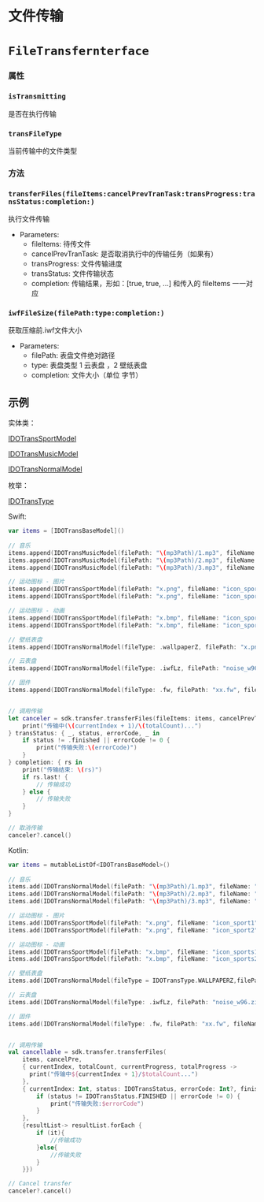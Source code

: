 # 文件传输
# `FileTransfernterface`

### 属性

### `isTransmitting`

是否在执行传输

### `transFileType`

当前传输中的文件类型

### 方法

### `transferFiles(fileItems:cancelPrevTranTask:transProgress:transStatus:completion:)`

执行文件传输

- Parameters:
  - fileItems: 待传文件
  - cancelPrevTranTask: 是否取消执行中的传输任务（如果有）
  - transProgress: 文件传输进度
  - transStatus: 文件传输状态
  - completion: 传输结果，形如：[true, true, ...] 和传入的 fileItems 一一对应

### `iwfFileSize(filePath:type:completion:)`

获取压缩前.iwf文件大小

- Parameters:
  - filePath: 表盘文件绝对路径
  - type: 表盘类型 1 云表盘 ，2 壁纸表盘
  - completion: 文件大小（单位 字节）



## 示例

实体类：

[IDOTransSportModel](IDOTransSportModel.md)

[IDOTransMusicModel](IDOTransMusicModel.md)

[IDOTransNormalModel](IDOTransNormalModel.md)

枚举：

[IDOTransType](../enum/IDOTransType.md)

Swift:

```swift
var items = [IDOTransBaseModel]()
        
// 音乐
items.append(IDOTransMusicModel(filePath: "\(mp3Path)/1.mp3", fileName: "mp3_1", musicId: 1))
items.append(IDOTransMusicModel(filePath: "\(mp3Path)/2.mp3", fileName: "mp3_2", musicId: 2))
items.append(IDOTransMusicModel(filePath: "\(mp3Path)/3.mp3", fileName: "mp3_3", musicId: 3))

// 运动图标 - 图片
items.append(IDOTransSportModel(filePath: "x.png", fileName: "icon_sport1", sportType: 2, iconType: 1, isSports: false))
items.append(IDOTransSportModel(filePath: "x.png", fileName: "icon_sport2", sportType: 2, iconType: 1, isSports: false))

// 运动图标 - 动画
items.append(IDOTransSportModel(filePath: "x.bmp", fileName: "icon_sports1", sportType: 2, iconType: 3, isSports: true))
items.append(IDOTransSportModel(filePath: "x.bmp", fileName: "icon_sports2", sportType: 2, iconType: 3, isSports: true))

// 壁纸表盘
items.append(IDOTransNormalModel(fileType: .wallpaperZ, filePath: "x.png", fileName: "wallpaper.z"))

// 云表盘
items.append(IDOTransNormalModel(fileType: .iwfLz, filePath: "noise_w96.zip", fileName: "noise_w96"))

// 固件
items.append(IDOTransNormalModel(fileType: .fw, filePath: "xx.fw", fileName: "xx"))


// 调用传输
let canceler = sdk.transfer.transferFiles(fileItems: items, cancelPrevTranTask: true) { currentIndex, totalCount, _, totalProgress in
  	print("传输中(\(currentIndex + 1)/\(totalCount)...")
} transStatus: { _, status, errorCode, _ in
    if status != .finished || errorCode != 0 {
        print("传输失败:\(errorCode)")
    }
} completion: { rs in
    print("传输结束: \(rs)")
    if rs.last! {
        // 传输成功
    } else {
        // 传输失败
    }
}

// 取消传输
canceler?.cancel()
```

Kotlin:

```kotlin
var items = mutableListOf<IDOTransBaseModel>()
        
// 音乐
items.add(IDOTransNormalModel(filePath: "\(mp3Path)/1.mp3", fileName: "mp3_1", musicId: 1))
items.add(IDOTransNormalModel(filePath: "\(mp3Path)/2.mp3", fileName: "mp3_2", musicId: 2))
items.add(IDOTransNormalModel(filePath: "\(mp3Path)/3.mp3", fileName: "mp3_3", musicId: 3))

// 运动图标 - 图片
items.add(IDOTransSportModel(filePath: "x.png", fileName: "icon_sport1", sportType: 2, iconType: 1, isSports: false))
items.add(IDOTransSportModel(filePath: "x.png", fileName: "icon_sport2", sportType: 2, iconType: 1, isSports: false))

// 运动图标 - 动画
items.add(IDOTransSportModel(filePath: "x.bmp", fileName: "icon_sports1", sportType: 2, iconType: 3, isSports: true))
items.add(IDOTransSportModel(filePath: "x.bmp", fileName: "icon_sports2", sportType: 2, iconType: 3, isSports: true))

// 壁纸表盘
items.add(IDOTransNormalModel(fileType = IDOTransType.WALLPAPERZ,filePath = "xx/xx.png",fileName = "wallpaper.z",fileSize = xx))

// 云表盘
items.add(IDOTransNormalModel(fileType: .iwfLz, filePath: "noise_w96.zip", fileName: "noise_w96"))

// 固件
items.add(IDOTransNormalModel(fileType: .fw, filePath: "xx.fw", fileName: "xx"))


// 调用传输
val cancellable = sdk.transfer.transferFiles(
    items, cancelPre,
    { currentIndex, totalCount, currentProgress, totalProgress -> 
      print("传输中${currentIndex + 1}/$totalCount...")
    },
    { currentIndex: Int, status: IDOTransStatus, errorCode: Int?, finishingTime: Int? ->
        if (status != IDOTransStatus.FINISHED || errorCode != 0) {
            print("传输失败:$errorCode")
        }
    },
    {resultList-> resultList.forEach {
        if (it){
            //传输成功
        }else{
            //传输失败
        }
    }})

// Cancel transfer
canceler?.cancel()
```
